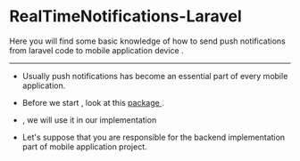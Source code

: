 # RealTimeNotifications-Laravel
Here you will find some basic knowledge of how to send push notifications from laravel code to mobile application device .
_________________________________________________________________________________________________
- Usually push notifications has become an essential part of every mobile application.
- Before we start , look at this [ package ](https://firebase-php.readthedocs.io/en/stable/index.html).
-  , we will use it in our implementation
  
- Let's suppose that you are responsible for the backend implementation part of mobile application project.
  

 
